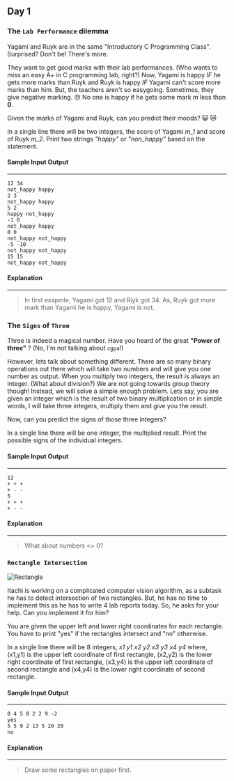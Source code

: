 ## Day 1



### The `Lab Performance` dilemma

Yagami and Ruyk are in the same "Introductory C Programming Class". Surprised? Don't be! There's more.

They want to get good marks with their lab performances. (Who wants to miss an easy A+ in C programming lab, right?) Now, Yagami is happy *IF* he gets more marks 
than Ruyk and Ruyk is happy *IF* Yagami can't score more marks than him. But, the teachers aren't so easygoing. Sometimes, they give negative marking.  :disappointed: 
No one is happy if he gets some mark *m* less than **0**.
 
 Given the marks of Yagami and Ruyk, can you predict their moods?
 :smiley_cat:    :crying_cat_face:
 
 In a single line there will be two integers, the score of Yagami *m_1*  and score of Ruyk *m_2*. Print two strings *"happy"* or *"non_happy"* based on the statement.
 
 #### Sample Input Output
 ------------------------------------------------------------------------------------
 ```
 12 34
 not_happy happy
 2 3
 not_happy happy
 5 2
 happy not_happy
 -1 0
 not_happy happy
 0 0
 not_happy not_happy
 -5 -10
 not_happy not_happy
 15 15
 not_happy not_happy
 
 ```
 
 #### Explanation
 ------------------------------------------------------------------------------------
 
 > In first exapmle, Yagami got 12 and Riyk got 34. As, Ruyk got more mark than Yagami he is happy, Yagami is not.
 
 
 ### The `Signs` of `Three`

Three is indeed a magical number. Have you heard of the great **"Power of three"** ? (No, I'm not talking about `cgpa`!)

However, lets talk about something different. There are so many binary operations out there which will take two numbers and will give you one number as 
output.
When you multiply two integers, the result is always an integer. (What about division?) We are not going towards group theory though! Instead,
we will solve a simple enough problem. Lets say, you are given an integer which is the result of two binary multiplication or in simple 
words, I will take three integers, multiply them and give you the result.

 
Now, can you predict the signs of those three integers?
 
 In a single line there will be one integer, the multiplied result. Print the possible signs of the individual integers.
 
 #### Sample Input Output
 ------------------------------------------------------------------------------------
 ```
 12
 + + +
 + - -
 5
 + + +
 + - -
 
 ```
 
 #### Explanation
 ------------------------------------------------------------------------------------
 
 > What about numbers <= 0?
 
 
 
 ### `Rectangle Intersection`

![Rectangle](http://www.geeksforgeeks.org/wp-content/uploads/rectanglesOverlap.png)

Itachi is working on a complicated computer vision algorithm, as a subtask he has to detect intersection of two rectangles. But, he has no time
to implement this as he has to write 4 lab reports today. So, he asks for your help. Can you implement it for him?

 You are given the upper left and lower right coordinates for each rectangle. You have to print "yes" if the rectangles intersect and "no" otherwise.
 
 In a single line there will be 8 integers, *x1* *y1* *x2* *y2* *x3* *y3* *x4* *y4* where, (x1,y1) is the upper left coordinate of first rectangle,
 (x2,y2) is the lower right coordinate of first rectangle, (x3,y4) is the upper left coordinate of second rectangle and (x4,y4) is the lower right
 coordinate of second rectangle.
 
 #### Sample Input Output
 ------------------------------------------------------------------------------------
 ```
 0 4 5 0 2 2 9 -2
 yes
 5 5 9 2 13 5 20 20
 no
 
 ```
 
 #### Explanation
 ------------------------------------------------------------------------------------
 
 > Draw some rectangles on paper first.
